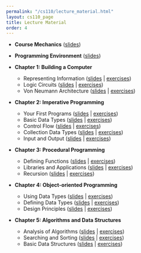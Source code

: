 ```yaml
---
permalink: "/cs110/lecture_material.html"
layout: cs110_page
title: Lecture Material
order: 4
---
```


- **Course Mechanics** ([slides](https://www.cs.umb.edu/~siyer/teaching/cs110/course_mechanics.pdf))

- **Programming Environment** ([slides](https://www.cs.umb.edu/~siyer/teaching/cs110/programming_environment.pdf))

- **Chapter 1: Building a Computer**
  - Representing Information  ([slides](https://www.cs.umb.edu/~siyer/teaching/cs110/representing_information.pdf) \| [exercises](https://www.cs.umb.edu/~siyer/teaching/cs110/representing_information_exercises.pdf))
  - Logic Circuits  ([slides](https://www.cs.umb.edu/~siyer/teaching/cs110/logic_circuits.pdf) \| [exercises](https://www.cs.umb.edu/~siyer/teaching/cs110/logic_circuits_exercises.pdf))
  - Von Neumann Architecture  ([slides](https://www.cs.umb.edu/~siyer/teaching/cs110/vonneumann_architecture.pdf) \| [exercises](https://www.cs.umb.edu/~siyer/teaching/cs110/vonneumann_architecture_exercises.pdf))

- **Chapter 2: Imperative Programming**
  - Your First Programs ([slides](https://www.cs.umb.edu/~siyer/teaching/cs110/your_first_programs.pdf) \| [exercises](https://www.cs.umb.edu/~siyer/teaching/cs110/your_first_programs_exercises.pdf))
  - Basic Data Types ([slides](https://www.cs.umb.edu/~siyer/teaching/cs110/basic_data_types.pdf) \| [exercises](https://www.cs.umb.edu/~siyer/teaching/cs110/basic_data_types_exercises.pdf))
  - Control Flow ([slides](https://www.cs.umb.edu/~siyer/teaching/cs110/control_flow.pdf) \| [exercises](https://www.cs.umb.edu/~siyer/teaching/cs110/control_flow_exercises.pdf))
  - Collection Data Types ([slides](https://www.cs.umb.edu/~siyer/teaching/cs110/collection_data_types.pdf) \| [exercises](https://www.cs.umb.edu/~siyer/teaching/cs110/collection_data_types_exercises.pdf))
  - Input and Output ([slides](https://www.cs.umb.edu/~siyer/teaching/cs110/input_and_output.pdf) \| [exercises](https://www.cs.umb.edu/~siyer/teaching/cs110/input_and_output_exercises.pdf))

- **Chapter 3: Procedural Programming**
  - Defining Functions ([slides](https://www.cs.umb.edu/~siyer/teaching/cs110/defining_functions.pdf) \| [exercises](https://www.cs.umb.edu/~siyer/teaching/cs110/defining_functions_exercises.pdf))
  - Libraries and Applications ([slides](https://www.cs.umb.edu/~siyer/teaching/cs110/libraries_and_applications.pdf) \| [exercises](https://www.cs.umb.edu/~siyer/teaching/cs110/libraries_and_applications_exercises.pdf))
  - Recursion ([slides](https://www.cs.umb.edu/~siyer/teaching/cs110/recursion.pdf) \| [exercises](https://www.cs.umb.edu/~siyer/teaching/cs110/recursion_exercises.pdf))

- **Chapter 4: Object-oriented Programming**
  - Using Data Types ([slides](https://www.cs.umb.edu/~siyer/teaching/cs110/using_data_types.pdf) \| [exercises](https://www.cs.umb.edu/~siyer/teaching/cs110/using_data_types_exercises.pdf))
  - Defining Data Types ([slides](https://www.cs.umb.edu/~siyer/teaching/cs110/defining_data_types.pdf) \| [exercises](https://www.cs.umb.edu/~siyer/teaching/cs110/defining_data_types_exercises.pdf))
  - Design Principles ([slides](https://www.cs.umb.edu/~siyer/teaching/cs110/design_principles.pdf) \| [exercises](https://www.cs.umb.edu/~siyer/teaching/cs110/design_principles_exercises.pdf))

- **Chapter 5: Algorithms and Data Structures**
  - Analysis of Algorithms ([slides](https://www.cs.umb.edu/~siyer/teaching/cs110/analysis_of_algorithms.pdf) \| [exercises](https://www.cs.umb.edu/~siyer/teaching/cs110/analysis_of_algorithms_exercises.pdf))
  - Searching and Sorting ([slides](https://www.cs.umb.edu/~siyer/teaching/cs110/searching_and_sorting.pdf) \| [exercises](https://www.cs.umb.edu/~siyer/teaching/cs110/searching_and_sorting_exercises.pdf))
  - Basic Data Structures ([slides](https://www.cs.umb.edu/~siyer/teaching/cs110/basic_data_structures.pdf) \| [exercises](https://www.cs.umb.edu/~siyer/teaching/cs110/basic_data_structures_exercises.pdf))
 